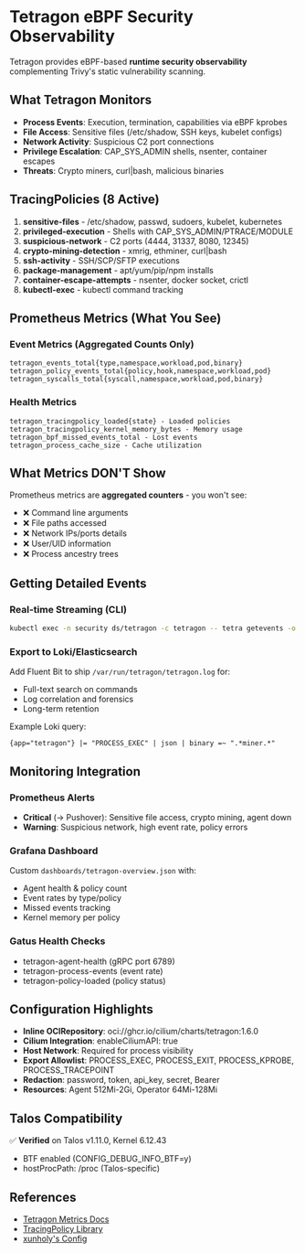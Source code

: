 # Tetragon eBPF Security Observability

Tetragon provides eBPF-based **runtime security observability** complementing Trivy's static vulnerability scanning.

## What Tetragon Monitors

- **Process Events**: Execution, termination, capabilities via eBPF kprobes
- **File Access**: Sensitive files (/etc/shadow, SSH keys, kubelet configs)
- **Network Activity**: Suspicious C2 port connections
- **Privilege Escalation**: CAP_SYS_ADMIN shells, nsenter, container escapes
- **Threats**: Crypto miners, curl|bash, malicious binaries

## TracingPolicies (8 Active)

1. **sensitive-files** - /etc/shadow, passwd, sudoers, kubelet, kubernetes
2. **privileged-execution** - Shells with CAP_SYS_ADMIN/PTRACE/MODULE
3. **suspicious-network** - C2 ports (4444, 31337, 8080, 12345)
4. **crypto-mining-detection** - xmrig, ethminer, curl|bash
5. **ssh-activity** - SSH/SCP/SFTP executions
6. **package-management** - apt/yum/pip/npm installs
7. **container-escape-attempts** - nsenter, docker socket, crictl
8. **kubectl-exec** - kubectl command tracking

## Prometheus Metrics (What You See)

### Event Metrics (Aggregated Counts Only)
```
tetragon_events_total{type,namespace,workload,pod,binary}
tetragon_policy_events_total{policy,hook,namespace,workload,pod}
tetragon_syscalls_total{syscall,namespace,workload,pod,binary}
```

### Health Metrics
```
tetragon_tracingpolicy_loaded{state} - Loaded policies
tetragon_tracingpolicy_kernel_memory_bytes - Memory usage
tetragon_bpf_missed_events_total - Lost events
tetragon_process_cache_size - Cache utilization
```

## What Metrics DON'T Show

Prometheus metrics are **aggregated counters** - you won't see:
- ❌ Command line arguments
- ❌ File paths accessed
- ❌ Network IPs/ports details
- ❌ User/UID information
- ❌ Process ancestry trees

## Getting Detailed Events

### Real-time Streaming (CLI)
```bash
kubectl exec -n security ds/tetragon -c tetragon -- tetra getevents -o compact
```

### Export to Loki/Elasticsearch
Add Fluent Bit to ship `/var/run/tetragon/tetragon.log` for:
- Full-text search on commands
- Log correlation and forensics
- Long-term retention

Example Loki query:
```logql
{app="tetragon"} |= "PROCESS_EXEC" | json | binary =~ ".*miner.*"
```

## Monitoring Integration

### Prometheus Alerts
- **Critical** (→ Pushover): Sensitive file access, crypto mining, agent down
- **Warning**: Suspicious network, high event rate, policy errors

### Grafana Dashboard
Custom `dashboards/tetragon-overview.json` with:
- Agent health & policy count
- Event rates by type/policy
- Missed events tracking
- Kernel memory per policy

### Gatus Health Checks
- tetragon-agent-health (gRPC port 6789)
- tetragon-process-events (event rate)
- tetragon-policy-loaded (policy status)

## Configuration Highlights

- **Inline OCIRepository**: oci://ghcr.io/cilium/charts/tetragon:1.6.0
- **Cilium Integration**: enableCiliumAPI: true
- **Host Network**: Required for process visibility
- **Export Allowlist**: PROCESS_EXEC, PROCESS_EXIT, PROCESS_KPROBE, PROCESS_TRACEPOINT
- **Redaction**: password, token, api_key, secret, Bearer
- **Resources**: Agent 512Mi-2Gi, Operator 64Mi-128Mi

## Talos Compatibility

✅ **Verified** on Talos v1.11.0, Kernel 6.12.43
- BTF enabled (CONFIG_DEBUG_INFO_BTF=y)
- hostProcPath: /proc (Talos-specific)

## References

- [Tetragon Metrics Docs](https://tetragon.io/docs/reference/metrics/)
- [TracingPolicy Library](https://github.com/cilium/tetragon/tree/main/examples/tracingpolicy)
- [xunholy's Config](https://github.com/xunholy/k8s-gitops/blob/main/kubernetes/apps/base/kube-system/tetragon/app/values.yaml)
